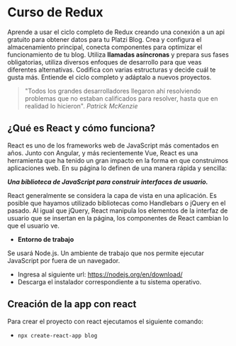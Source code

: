 # Curso de Redux

Aprende a usar el ciclo completo de Redux creando una conexión a un api gratuito para obtener datos para tu Platzi Blog. Crea y configura el almacenamiento principal, conecta componentes para optimizar el funcionamiento de tu blog. Utiliza **llamadas asíncronas** y prepara sus fases obligatorias, utiliza diversos enfoques de desarrollo para que veas diferentes alternativas. Codifica con varias estructuras y decide cuál te gusta más. Entiende el ciclo completo y adáptalo a nuevos proyectos. 

> "Todos los grandes desarrolladores llegaron ahí resolviendo problemas que no estaban calificados para resolver, hasta que en realidad lo hicieron". _Patrick McKenzie_ 



## ¿Qué es React y cómo funciona?

React es uno de los frameworks web de JavaScript más comentados en años. Junto con Angular, y más recientemente Vue, React es una herramienta que ha tenido un gran impacto en la forma en que construimos aplicaciones web. En su página lo definen de una manera rápida y sencilla:

**_Una biblioteca de JavaScript para construir interfaces de usuario._**

React generalmente se considera la capa de vista en una aplicación. Es posible que hayamos utilizado bibliotecas como Handlebars o jQuery en el pasado. Al igual que jQuery, React manipula los elementos de la interfaz de usuario que se insertan en la página, los componentes de React cambian lo que el usuario ve.


- **Entorno de trabajo**

Se usará Node.js. Un ambiente de trabajo que nos permite ejecutar JavaScript por fuera de un navegador.

- Ingresa al siguiente url: https://nodejs.org/en/download/
- Descarga el instalador correspondiente a tu sistema operativo.


## Creación de la app con react

Para crear el proyecto con react ejecutamos el siguiente comando:

- `npx create-react-app blog`




